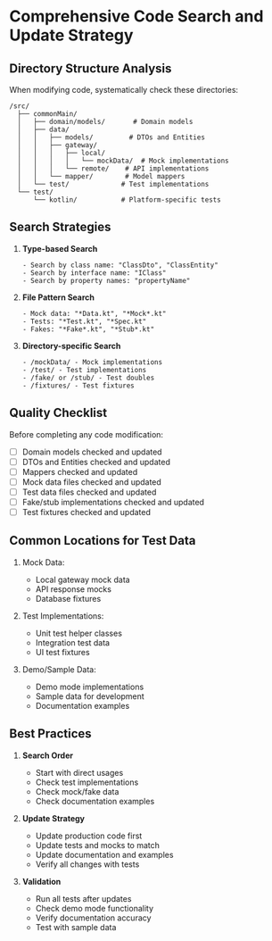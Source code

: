 # Comprehensive Code Search and Update Strategy

## Directory Structure Analysis
When modifying code, systematically check these directories:
```
/src/
  ├── commonMain/
  │   ├── domain/models/       # Domain models
  │   ├── data/
  │   │   ├── models/         # DTOs and Entities
  │   │   ├── gateway/
  │   │   │   ├── local/
  │   │   │   │   └── mockData/  # Mock implementations
  │   │   │   └── remote/    # API implementations
  │   │   └── mapper/        # Model mappers
  │   └── test/             # Test implementations
  └── test/
      └── kotlin/           # Platform-specific tests
```

## Search Strategies
1. **Type-based Search**
   ```
   - Search by class name: "ClassDto", "ClassEntity"
   - Search by interface name: "IClass"
   - Search by property names: "propertyName"
   ```

2. **File Pattern Search**
   ```
   - Mock data: "*Data.kt", "*Mock*.kt"
   - Tests: "*Test.kt", "*Spec.kt"
   - Fakes: "*Fake*.kt", "*Stub*.kt"
   ```

3. **Directory-specific Search**
   ```
   - /mockData/ - Mock implementations
   - /test/ - Test implementations
   - /fake/ or /stub/ - Test doubles
   - /fixtures/ - Test fixtures
   ```

## Quality Checklist
Before completing any code modification:
- [ ] Domain models checked and updated
- [ ] DTOs and Entities checked and updated
- [ ] Mappers checked and updated
- [ ] Mock data files checked and updated
- [ ] Test data files checked and updated
- [ ] Fake/stub implementations checked and updated
- [ ] Test fixtures checked and updated

## Common Locations for Test Data
1. Mock Data:
   - Local gateway mock data
   - API response mocks
   - Database fixtures

2. Test Implementations:
   - Unit test helper classes
   - Integration test data
   - UI test fixtures

3. Demo/Sample Data:
   - Demo mode implementations
   - Sample data for development
   - Documentation examples

## Best Practices
1. **Search Order**
   - Start with direct usages
   - Check test implementations
   - Check mock/fake data
   - Check documentation examples

2. **Update Strategy**
   - Update production code first
   - Update tests and mocks to match
   - Update documentation and examples
   - Verify all changes with tests

3. **Validation**
   - Run all tests after updates
   - Check demo mode functionality
   - Verify documentation accuracy
   - Test with sample data

